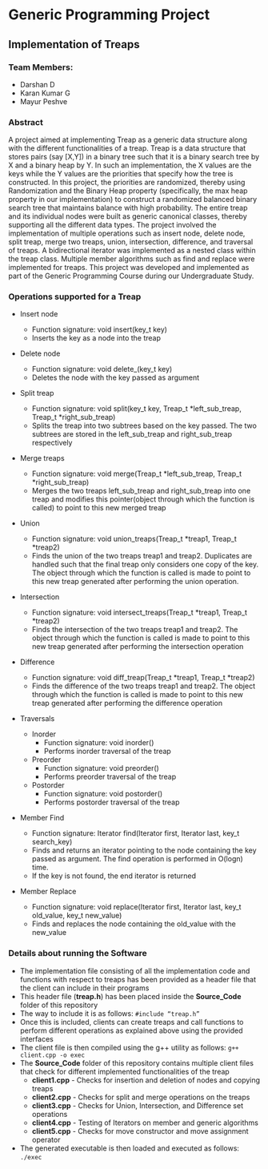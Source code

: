 # Generic Programming Project
## Implementation of Treaps

### Team Members:

* Darshan D
* Karan Kumar G
* Mayur Peshve

### Abstract

A project aimed at implementing Treap as a generic data structure along with the different functionalities of a treap. Treap is a data structure that stores pairs (say [X,Y]) in a binary tree such that it is a binary search tree by X and a binary heap by Y. In such an implementation, the X values are the keys while the Y values are the priorities that specify how the tree is constructed. In this project, the priorities are randomized, thereby using Randomization and the Binary Heap property (specifically, the max heap property in our implementation) to construct a randomized balanced binary search tree that maintains balance with high probability. The entire treap and its individual nodes were built as generic canonical classes, thereby supporting all the different data types. The project involved the implementation of multiple operations such as insert node, delete node, split treap, merge two treaps, union, intersection, difference, and traversal of treaps. A bidirectional iterator was implemented as a nested class within the treap class. Multiple member algorithms such as find and replace were implemented for treaps. This project was developed and implemented as part of the Generic Programming Course during our Undergraduate Study.

### Operations supported for a Treap

* Insert node
  * Function signature: void insert(key_t key)
  * Inserts the key as a node into the treap

* Delete node
  * Function signature: void delete_(key_t key)
  * Deletes the node with the key passed as argument
 
* Split treap
  * Function signature: void split(key_t key, Treap_t *left_sub_treap, Treap_t *right_sub_treap)
  * Splits the treap into two subtrees based on the key passed. The two subtrees are stored in the left_sub_treap and right_sub_treap respectively

* Merge treaps
  * Function signature: void merge(Treap_t *left_sub_treap, Treap_t *right_sub_treap)
  * Merges the two treaps left_sub_treap and right_sub_treap into one treap and modifies this pointer(object through which the function is called) to point to this new merged treap

* Union
  * Function signature: void union_treaps(Treap_t *treap1, Treap_t *treap2)
  * Finds the union of the two treaps treap1 and treap2. Duplicates are handled such that the final treap only considers one copy of the key. The object through which the function is called is made to point to this new treap generated after performing the union operation.

* Intersection
  * Function signature: void intersect_treaps(Treap_t *treap1, Treap_t *treap2)
  * Finds the intersection of the two treaps treap1 and treap2. The object through which the function is called is made to point to this new treap generated after performing the intersection operation

* Difference
  * Function signature: void diff_treap(Treap_t *treap1, Treap_t *treap2)
  * Finds the difference of the two treaps treap1 and treap2. The object through which the function is called is made to point to this new treap generated after performing the difference operation

* Traversals
  * Inorder
    * Function signature: void inorder()
    * Performs inorder traversal of the treap
  * Preorder
    * Function signature: void preorder()
    * Performs preorder traversal of the treap
  * Postorder
    * Function signature: void postorder()
    * Performs postorder traversal of the treap
  
* Member Find
  * Function signature: Iterator find(Iterator first, Iterator last, key_t search_key)
  * Finds and returns an iterator pointing to the node containing the key passed as argument. The find operation is performed in O(logn) time.
  * If the key is not found, the end iterator is returned
 
* Member Replace
  * Function signature: void replace(Iterator first, Iterator last, key_t old_value, key_t new_value)
  * Finds and replaces the node containing the old_value with the new_value

### Details about running the Software

* The implementation file consisting of all the implementation code and functions with respect to treaps has been provided as a header file that the client can include in their programs
* This header file (**treap.h**) has been placed inside the **Source_Code** folder of this repository
* The way to include it is as follows: ```#include “treap.h”```
* Once this is included, clients can create treaps and call functions to perform different operations as explained above using the provided interfaces
* The client file is then compiled using the g++ utility as follows: ```g++ client.cpp -o exec```
* The **Source_Code** folder of this repository contains multiple client files that check for different implemented functionalities of the treap
  * **client1.cpp** - Checks for insertion and deletion of nodes and copying treaps
  * **client2.cpp** - Checks for split and merge operations on the treaps
  * **client3.cpp** - Checks for Union, Intersection, and Difference set operations
  * **client4.cpp** - Testing of Iterators on member and generic algorithms
  * **client5.cpp** - Checks for move constructor and move assignment operator
* The generated executable is then loaded and executed as follows: ```./exec```


